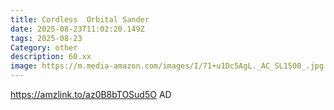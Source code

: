 ```yaml
---
title: Cordless  Orbital Sander
date: 2025-08-23T11:02:20.149Z
tags: 2025-08-23
Category: other
description: 60.xx
image: https://m.media-amazon.com/images/I/71+u1Dc5AgL._AC_SL1500_.jpg
---
```

https://amzlink.to/az0B8bTOSud5O
AD